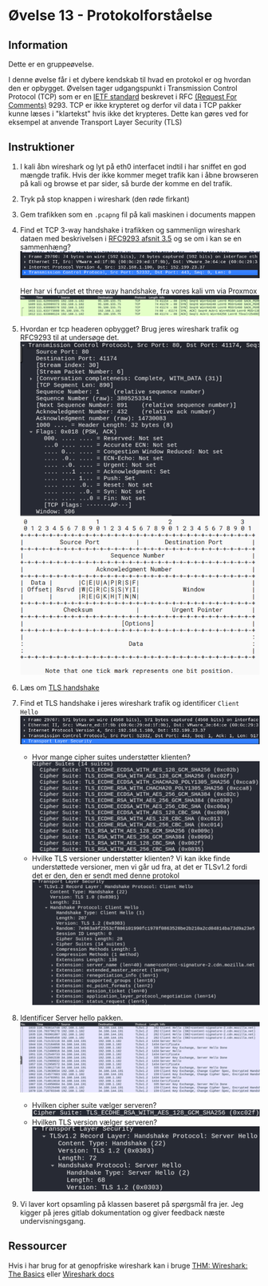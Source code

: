 # Øvelse 13 - Protokolforståelse

## Information

Dette er en gruppeøvelse.

I denne øvelse får i et dybere kendskab til hvad en protokol er og hvordan den er opbygget.
Øvelsen tager udgangspunkt i Transmission Control Protocol (TCP) som er en [IETF standard](https://www.ietf.org/) beskrevet i RFC [(Request For Comments)](https://en.wikipedia.org/wiki/Request_for_Comments) 9293.
TCP er ikke krypteret og derfor vil data i TCP pakker kunne læses i "klartekst" hvis ikke det krypteres. Dette kan gøres ved for eksempel at anvende Transport Layer Security (TLS)

## Instruktioner

1. I kali åbn wireshark og lyt på eth0 interfacet indtil i har sniffet en god mængde trafik. Hvis der ikke kommer meget trafik kan i åbne browseren på kali og browse et par sider, så burde der komme en del trafik.

2. Tryk på stop knappen i wireshark (den røde firkant)

3. Gem trafikken som en `.pcapng` fil på kali maskinen i documents mappen

4. Find et TCP 3-way handshake i trafikken og sammenlign wireshark dataen med beskrivelsen i [RFC9293 afsnit 3.5](https://www.rfc-editor.org/rfc/rfc9293.pdf) og se om i kan se en sammenhæng? ![img](../../../Images/ØvelsesBilleder/Netsec/Øvelse%2013/wireshark_tcp.png)

    Her har vi fundet et three way handshake, fra vores kali vm via Proxmox
    ![Billede af Wireshark](../../../Images/ØvelsesBilleder/Netsec/Øvelse%2013/ProxmoxVMWireshark.png)

5. Hvordan er tcp headeren opbygget? Brug jeres wireshark trafik og RFC9293 til at undersøge det.
![wireshark pakke](../../../Images/ØvelsesBilleder/Netsec/Øvelse%2013/image.png)
![Billede fra RFC](../../../Images/ØvelsesBilleder/Netsec/Øvelse%2013/Screenshot%202025-02-19%20125159.png)

6. Læs om [TLS handshake](https://www.cloudflare.com/learning/ssl/what-happens-in-a-tls-handshake/)

7. Find et TLS handshake i jeres wireshark trafik og identificer `Client Hello`
![Image](../../../Images/ØvelsesBilleder/Netsec/Øvelse%2013/wireshark_tls.png) 
    - Hvor mange cipher suites understøtter klienten?
        ![img](../../../Images/ØvelsesBilleder/Netsec/Øvelse%2013/Screenshot%202025-02-19%20131149.png)
    - Hvilke TLS versioner understøtter klienten?
        Vi kan ikke finde understøttede versioner, men vi går ud fra, at det er TLSv1.2 fordi det er den, den er sendt med denne protokol
        ![img](../../../Images/ØvelsesBilleder/Netsec/Øvelse%2013/Screenshot%202025-02-19%20131925.png)

8. Identificer Server hello pakken.
![img](../../../Images/ØvelsesBilleder/Netsec/Øvelse%2013/Screenshot%202025-02-19%20130532.png)
    - Hvilken cipher suite vælger serveren?
        ![img](../../../Images/ØvelsesBilleder/Netsec/Øvelse%2013/Screenshot%202025-02-19%20132150.png)
    - Hvilken TLS version vælger serveren?
        ![img](../../../Images/ØvelsesBilleder/Netsec/Øvelse%2013/Screenshot%202025-02-19%20132318.png)

9. Vi laver kort opsamling på klassen baseret på spørgsmål fra jer.
Jeg kigger på jeres gitlab dokumentation og giver feedback næste undervisningsgang.

## Ressourcer
Hvis i har brug for at genopfriske wireshark kan i bruge [THM: Wireshark: The Basics](https://tryhackme.com/room/wiresharkthebasics) eller [Wireshark docs](https://www.wireshark.org/docs/)